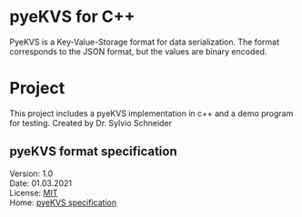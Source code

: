 # pyeKVS for C++ 
PyeKVS is a Key-Value-Storage format for data serialization. The format corresponds to the JSON format, but the values are binary encoded.

# Project
This project includes a pyeKVS implementation in c++ and a demo program for testing.
Created by Dr. Sylvio Schneider

## pyeKVS format specification
Version: 1.0  
Date: 01.03.2021  
License:  [MIT](http://opensource.org/licenses/MIT)  
Home: [pyeKVS specification](https://www.kxtec.de/project/pyekvs/pyekvs-specification)   
